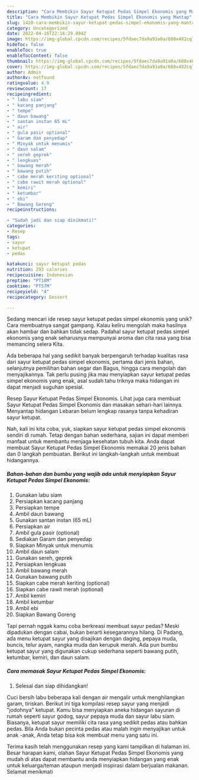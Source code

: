```yaml
---
description: "Cara Membikin Sayur Ketupat Pedas Simpel Ekonomis yang Mantap"
title: "Cara Membikin Sayur Ketupat Pedas Simpel Ekonomis yang Mantap"
slug: 1420-cara-membikin-sayur-ketupat-pedas-simpel-ekonomis-yang-mantap
category: Uncategorized
date: 2022-04-16T22:16:29.894Z
image: https://img-global.cpcdn.com/recipes/5fdaec7da9a91a0a/680x482cq70/sayur-ketupat-pedas-simpel-ekonomis-foto-resep-utama.jpg
hideToc: false
enableToc: true
enableTocContent: false
thumbnail: https://img-global.cpcdn.com/recipes/5fdaec7da9a91a0a/680x482cq70/sayur-ketupat-pedas-simpel-ekonomis-foto-resep-utama.jpg
cover: https://img-global.cpcdn.com/recipes/5fdaec7da9a91a0a/680x482cq70/sayur-ketupat-pedas-simpel-ekonomis-foto-resep-utama.jpg
author: Admin
authorAv: notfound
ratingvalue: 4.9
reviewcount: 17
recipeingredient:
- " labu siam"
- " kacang panjang"
- " tempe"
- " daun bawang"
- " santan instan 65 mL"
- " air"
- " gula pasir optional"
- " Garam dan penyedap"
- " Minyak untuk menumis"
- " daun salam"
- " sereh geprek"
- " lengkuas"
- " bawang merah"
- " bawang putih"
- " cabe merah keriting optional"
- " cabe rawit merah optional"
- " kemiri"
- " ketumbar"
- " ebi"
- " Bawang Goreng"
recipeinstructions:

- "Sudah jadi dan siap dinikmati!"
categories:
- Resep
tags:
- sayur
- ketupat
- pedas

katakunci: sayur ketupat pedas 
nutrition: 293 calories
recipecuisine: Indonesian
preptime: "PT18M"
cooktime: "PT57M"
recipeyield: "4"
recipecategory: Dessert

---
```





Sedang mencari ide resep sayur ketupat pedas simpel ekonomis yang unik? Cara membuatnya sangat gampang. Kalau keliru mengolah maka hasilnya akan hambar dan bahkan tidak sedap. Padahal sayur ketupat pedas simpel ekonomis yang enak seharusnya mempunyai aroma dan cita rasa yang bisa memancing selera Kita.





Ada beberapa hal yang sedikit banyak berpengaruh terhadap kualitas rasa dari sayur ketupat pedas simpel ekonomis, pertama dari jenis bahan, selanjutnya pemilihan bahan segar dan Bagus, hingga cara mengolah dan menyajikannya. Tak perlu pusing jika mau menyiapkan sayur ketupat pedas simpel ekonomis yang enak,      asal sudah tahu triknya maka hidangan ini dapat menjadi suguhan spesial.














Resep Sayur Ketupat Pedas Simpel Ekonomis. Lihat juga cara membuat Sayur Ketupat Pedas Simpel Ekonomis dan masakan sehari-hari lainnya. Menyantap hidangan Lebaran belum lengkap rasanya tanpa kehadiran sayur ketupat.






Nah, kali ini kita coba, yuk, siapkan sayur ketupat pedas simpel ekonomis sendiri di rumah. Tetap dengan bahan sederhana, sajian ini dapat memberi manfaat untuk membantu menjaga kesehatan tubuh kita. Anda dapat membuat Sayur Ketupat Pedas Simpel Ekonomis memakai 20 jenis bahan dan 0 langkah pembuatan. Berikut ini langkah-langkah untuk membuat hidangannya.

<!--inarticleads1-->

##### Bahan-bahan dan bumbu yang wajib ada untuk menyiapkan Sayur Ketupat Pedas Simpel Ekonomis:

1. Gunakan  labu siam
1. Persiapkan  kacang panjang
1. Persiapkan  tempe
1. Ambil  daun bawang
1. Gunakan  santan instan (65 mL)
1. Persiapkan  air
1. Ambil  gula pasir (optional)
1. Sediakan  Garam dan penyedap
1. Siapkan  Minyak untuk menumis
1. Ambil  daun salam
1. Gunakan  sereh, geprek
1. Persiapkan  lengkuas
1. Ambil  bawang merah
1. Gunakan  bawang putih
1. Siapkan  cabe merah keriting (optional)
1. Siapkan  cabe rawit merah (optional)
1. Ambil  kemiri
1. Ambil  ketumbar
1. Ambil  ebi
1. Siapkan  Bawang Goreng


Tapi pernah nggak kamu coba berkreasi membuat sayur pedas? Meski dipadukan dengan cabai, bukan berarti kesegarannya hilang. Di Padang, ada menu ketupat sayur yang disajikan dengan daging, pepaya muda, buncis, telur ayam, nangka muda dan kerupuk merah. Ada pun bumbu ketupat sayur yang digunakan cukup sederhana seperti bawang putih, ketumbar, kemiri, dan daun salam. 

<!--inarticleads2-->

##### Cara memasak Sayur Ketupat Pedas Simpel Ekonomis:


1. Selesai dan siap dihidangkan!

Cuci bersih labu beberapa kali dengan air mengalir untuk menghilangkan garam, tiriskan. Berikut ini tiga kompilasi resep sayur yang menjadi &#34;jodohnya&#34; ketupat. Kamu bisa menyiapkan aneka hidangan sayuran di rumah seperti sayur godog, sayur pepaya muda dan sayur labu siam. Biasanya, ketupat sayur memiliki cita rasa yang sedikit pedas atau bahkan pedas. Bila Anda bukan pecinta pedas atau malah ingin menyajikan untuk anak -anak, Anda tetap bisa kok membuat menu yang satu ini. 

Terima kasih telah menggunakan resep yang kami tampilkan di halaman ini. Besar harapan kami, olahan Sayur Ketupat Pedas Simpel Ekonomis yang mudah di atas dapat membantu anda menyiapkan hidangan yang enak untuk keluarga/teman ataupun menjadi inspirasi dalam berjualan makanan. Selamat menikmati
